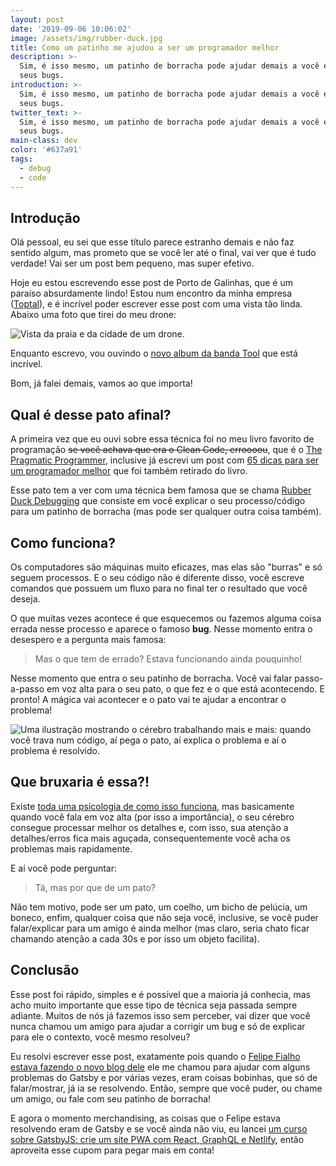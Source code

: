 ```yaml
---
layout: post
date: '2019-09-06 10:06:02'
image: /assets/img/rubber-duck.jpg
title: Como um patinho me ajudou a ser um programador melhor
description: >-
  Sim, é isso mesmo, um patinho de borracha pode ajudar demais a você encontrar
  seus bugs.
introduction: >-
  Sim, é isso mesmo, um patinho de borracha pode ajudar demais a você encontrar
  seus bugs.
twitter_text: >-
  Sim, é isso mesmo, um patinho de borracha pode ajudar demais a você encontrar
  seus bugs.
main-class: dev
color: '#637a91'
tags:
  - debug
  - code
---
```

## Introdução

Olá pessoal, eu sei que esse título parece estranho demais e não faz sentido algum, mas prometo que se você ler até o final, vai ver que é tudo verdade! Vai ser um post bem pequeno, mas super efetivo.

Hoje eu estou escrevendo esse post de Porto de Galinhas, que é um paraíso absurdamente lindo! Estou num encontro da minha empresa ([Toptal](https://www.toptal.com/)), e é incrível poder escrever esse post com uma vista tão linda. Abaixo uma foto que tirei do meu drone:

![Vista da praia e da cidade de um drone.](/assets/img/porto-de-galinhas.jpeg)

Enquanto escrevo, vou ouvindo o [novo album da banda Tool](https://open.spotify.com/album/7acEciVtnuTzmwKptkjth5?si=P4isRw-xSuOcVS1F26rPJA) que está incrível.

Bom, já falei demais, vamos ao que importa!

## Qual é desse pato afinal?

A primeira vez que eu ouvi sobre essa técnica foi no meu livro favorito de programação ~~se você achava que era o Clean Code, erroooou~~, que é o [The Pragmatic Programmer](https://www.amazon.com.br/Pragmatic-Programmer-Journeyman-Master/dp/020161622X), inclusive já escrevi um post com [65 dicas para ser um programador melhor](https://willianjusten.com.br/65-dicas-para-ser-um-programador-melhor/) que foi também retirado do livro.

Esse pato tem a ver com uma técnica bem famosa que se chama [Rubber Duck Debugging](https://rubberduckdebugging.com/) que consiste em você explicar o seu processo/código para um patinho de borracha (mas pode ser qualquer outra coisa também).

## Como funciona?

Os computadores são máquinas muito eficazes, mas elas são "burras" e só seguem processos. E o seu código não é diferente disso, você escreve comandos que possuem um fluxo para no final ter o resultado que você deseja.

O que muitas vezes acontece é que esquecemos ou fazemos alguma coisa errada nesse processo e aparece o famoso **bug**. Nesse momento entra o desespero e a pergunta mais famosa:

> Mas o que tem de errado? Estava funcionando ainda pouquinho!

Nesse momento que entra o seu patinho de borracha. Você vai falar passo-a-passo em voz alta para o seu pato, o que fez e o que está acontecendo. E pronto! A mágica vai acontecer e o pato vai te ajudar a encontrar o problema!

![Uma ilustração mostrando o cérebro trabalhando mais e mais: quando você trava num código, aí pega o pato, aí explica o problema e aí o problema é resolvido.](/assets/img/rubber-duck-magic.jpg)

## Que bruxaria é essa?!

Existe [toda uma psicologia de como isso funciona](https://www.thoughtfulcode.com/rubber-duck-debugging-psychology/), mas basicamente quando você fala em voz alta (por isso a importância), o seu cérebro  consegue processar melhor os detalhes e, com isso, sua atenção a detalhes/erros fica mais aguçada, consequentemente você acha os problemas mais rapidamente.

E aí você pode perguntar:

> Tá, mas por que de um pato?

Não tem motivo, pode ser um pato, um coelho, um bicho de pelúcia, um boneco, enfim, qualquer coisa que não seja você, inclusive, se você puder falar/explicar para um amigo é ainda melhor (mas claro, seria chato ficar chamando atenção a cada 30s e por isso um objeto facilita).

## Conclusão

Esse post foi rápido, simples e é possível que a maioria já conhecia, mas acho muito importante que esse tipo de técnica seja passada sempre adiante. Muitos de nós já fazemos isso sem perceber, vai dizer que você nunca chamou um amigo para ajudar a corrigir um bug e só de explicar para ele o contexto, você mesmo resolveu?

Eu resolvi escrever esse post, exatamente pois quando o [Felipe Fialho estava fazendo o novo blog dele](https://www.felipefialho.com/blog/como-foi-desenvolver-meu-novo-blog-usando-o-gatsbyjs/) ele me chamou para ajudar com alguns problemas do Gatsby e por várias vezes, eram coisas bobinhas, que só de falar/mostrar, já ia se resolvendo. Então, sempre que você puder, ou chame um amigo, ou fale com seu patinho de borracha!

E agora o momento merchandising, as coisas que o Felipe estava resolvendo eram de Gatsby e se você ainda não viu, eu lancei [um curso sobre GatsbyJS: crie um site PWA com React, GraphQL e Netlify](https://www.udemy.com/gatsby-crie-um-site-pwa-com-react-graphql-e-netlify-cms/?couponCode=PROMOBLOG), então aproveita esse cupom para pegar mais em conta!

